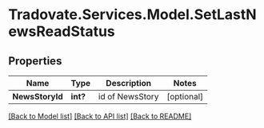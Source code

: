 # Tradovate.Services.Model.SetLastNewsReadStatus
## Properties

Name | Type | Description | Notes
------------ | ------------- | ------------- | -------------
**NewsStoryId** | **int?** | id of NewsStory | [optional] 

[[Back to Model list]](../README.md#documentation-for-models) [[Back to API list]](../README.md#documentation-for-api-endpoints) [[Back to README]](../README.md)

